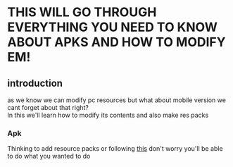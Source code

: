 # THIS WILL GO THROUGH EVERYTHING YOU NEED TO KNOW ABOUT APKS AND HOW TO MODIFY EM!
## introduction 
as we know we can modify pc resources but what about mobile version we cant forget about that right?<br>
In this we'll learn how to modify its contents and also make res packs
### Apk
Thinking to add resource packs or following [this](creating-custom-mod-badge.md) don't worry you'll be able to do what you wanted to do